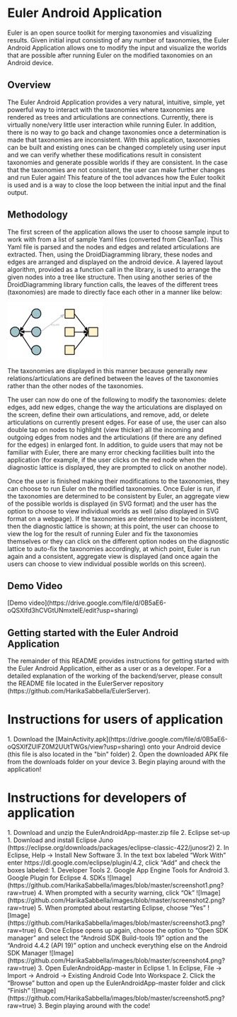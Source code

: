 <h1> Euler Android Application </h1>

Euler is an open source toolkit for merging taxonomies and visualizing results.  Given initial input consisting of any number of taxonomies, the Euler Android Application allows one to modify the input and visualize the worlds that are possible after running Euler on the modified taxonomies on an Android device.

<h2> Overview </h2>
The Euler Android Application provides a very natural, intuitive, simple, yet powerful way to interact with the taxonomies where taxonomies are rendered as trees and articulations are connections.  Currently, there is virtually none/very little user interaction while running Euler.  In addition, there is no way to go back and change taxonomies once a determination is made that taxonomies are inconsistent.  With this application, taxonomies can be built and existing ones can be changed completely using user input and we can verify whether these modifications result in consistent taxonomies and generate possible worlds if they are consistent.  In the case that the taxonomies are not consistent, the user can make further changes and run Euler again!   This feature of the tool advances how the Euler toolkit is used and is a way to close the loop between the initial input and the final output.

<h2> Methodology </h2>
The first screen of the application allows the user to choose sample input to work with from a list of sample Yaml files (converted from CleanTax).   This Yaml file is parsed and the nodes and edges and related articulations are extracted. Then, using the DroidDiagramming library, these nodes and edges are arranged and displayed on the android device. A layered layout algorithm, provided as a function call in the library, is used to arrange the given nodes into a tree like structure.  Then using another series of the DroidDiagramming library function calls, the leaves of the different trees (taxonomies) are made to directly face each other in a manner like below:

![Image](https://github.com/HarikaSabbella/images/blob/master/graph.png?raw=true)

The taxonomies are displayed in this manner because generally new relations/articulations are defined between the leaves of the taxonomies rather than the other nodes of the taxonomies.  

The user can now do one of the following to modify the taxonomies:  delete edges, add new edges, change the way the articulations are displayed on the screen, define their own articulations, and remove, add, or delete articulations on currently present edges.  For ease of use, the user can also double tap on nodes to highlight (view thicker) all the incoming and outgoing edges from nodes and the articulations (if there are any defined for the edges) in enlarged font.   In addition, to guide users that may not be familiar with Euler, there are many error checking facilities built into the application (for example, if the user clicks on the red node when the diagnostic lattice is displayed, they are prompted to click on another node).

Once the user is finished making their modifications to the taxonomies, they can choose to run Euler on the modified taxonomies.   Once Euler is run, if the taxonomies are determined to be consistent by Euler, an aggregate view of the possible worlds is displayed (in SVG format) and the user has the option to choose to view individual worlds as well (also displayed in SVG format on a webpage).  If the taxonomies are determined to be inconsistent, then the diagnostic lattice is shown; at this point, the user can choose to view the log for the result of running Euler and fix the taxonomies themselves or they can click on the different option nodes on the diagnostic lattice to auto-fix the taxonomies accordingly, at which point, Euler is run again and a consistent, aggregate view is displayed (and once again the users can choose to view individual possible worlds on this screen). 

<h2> Demo Video </h2>
[Demo video](https://drive.google.com/file/d/0B5aE6-oQSXlfd3hCVGtUNmxtelE/edit?usp=sharing)

<h2> Getting started with the Euler Android Application </h2>
The remainder of this README provides instructions for getting started with the Euler Android Application, either as a user or as a developer.  For a detailed explanation of the working of the backend/server, please consult the README file located in the EulerServer repository (https://github.com/HarikaSabbella/EulerServer). 

<h1> Instructions for users of application </h1> 
1. Download the [MainActivity.apk](https://drive.google.com/file/d/0B5aE6-oQSXlfZUlFZ0M2UUtTWGs/view?usp=sharing) onto your Android device (this file is also located in the "bin" folder)
2. Open the downloaded APK file from the downloads folder on your device 
3. Begin playing around with the application!

<h1> Instructions for developers of application </h1>
1. Download and unzip the EulerAndroidApp-master.zip file
2. Eclipse set-up
    1. Download and install Eclipse Juno (https://eclipse.org/downloads/packages/eclipse-classic-422/junosr2)
    2. In Eclipse, Help -> Install New Software
    3. In the text box labeled “Work With” enter https://dl.google.com/eclipse/plugin/4.2, click “Add” and check the boxes labeled:
        1. Developer Tools
        2. Google App Engine Tools for Android 
        3. Google Plugin for Eclipse 
        4. SDKs 
        ![Image](https://github.com/HarikaSabbella/images/blob/master/screenshot1.png?raw=true)
    4. When prompted with a security warning, click “Ok”
        ![Image](https://github.com/HarikaSabbella/images/blob/master/screenshot2.png?raw=true)
    5. When prompted about restarting Eclipse, choose “Yes”
        ![Image](https://github.com/HarikaSabbella/images/blob/master/screenshot3.png?raw=true)
    6. Once Eclipse opens up again, choose the option to “Open SDK manager” and select the “Android SDK Build-tools 19” option and the “Android 4.4.2 (API 19)” option and uncheck everything else on the Android SDK Manager
        ![Image](https://github.com/HarikaSabbella/images/blob/master/screenshot4.png?raw=true)
3. Open EulerAndroidApp-master in Eclipse
    1. In Eclipse, File -> Import -> Android -> Existing Android Code Into Workspace
    2. Click the “Browse” button and open up the EulerAndroidApp-master folder and click “Finish”
        ![Image](https://github.com/HarikaSabbella/images/blob/master/screenshot5.png?raw=true)
    3. Begin playing around with the code!



